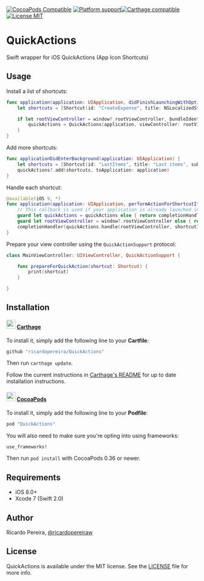 [![CocoaPods Compatible](https://img.shields.io/cocoapods/v/QuickActions.svg?style=flat-square)](https://cocoapods.org/pods/QuickActions) [![Platform support](https://img.shields.io/badge/platform-ios-lightgrey.svg?style=flat-square)](https://github.com/ricardopereira/QuickActions/blob/master/LICENSE)[![Carthage compatible](https://img.shields.io/badge/Carthage-compatible-4BC51D.svg?style=flat)](https://github.com/Carthage/Carthage) [![License MIT](https://img.shields.io/badge/license-MIT-blue.svg?style=flat-square)](https://github.com/ricardopereira/QuickActions/blob/master/LICENSE)


# QuickActions
Swift wrapper for iOS QuickActions (App Icon Shortcuts)

## Usage

Install a list of shortcuts:


```swift
func application(application: UIApplication, didFinishLaunchingWithOptions launchOptions: [NSObject: AnyObject]?) -> Bool {
    let shortcuts = [Shortcut(id: "CreateExpense", title: NSLocalizedString("CreateExpenseTitle", comment: ""), subtitle: NSLocalizedString("CreateExpenseSubTitle", comment: ""), icon: .Add)]

    if let rootViewController = window?.rootViewController, bundleIdentifier = NSBundle.mainBundle().bundleIdentifier {
        quickActions = QuickActions(application, viewController: rootViewController, bundleIdentifier: bundleIdentifier, shortcuts: shortcuts, launchOptions: launchOptions)
    }
}
```

Add more shortcuts:

```swift
func applicationDidEnterBackground(application: UIApplication) {
    let shortcuts = [Shortcut(id: "LastItems", title: "Last items", subtitle: nil, icon: nil)]
    quickActions?.add(shortcuts, toApplication: application)
}
```

Handle each shortcut:

```swift
@available(iOS 9, *)
func application(application: UIApplication, performActionForShortcutItem shortcutItem: UIApplicationShortcutItem, completionHandler: (Bool) -> Void) {
    // This callback is used if your application is already launched in the background, if not application(_:,willFinishLaunchingWithOptions:) or application(_:didFinishLaunchingWithOptions) will be called (handle the shortcut in those callbacks and return `false`)
    guard let quickActions = quickActions else { return completionHandler(false) }
    guard let rootViewController = window?.rootViewController else { return completionHandler(false) }
    completionHandler(quickActions.handle(rootViewController, shortcutItem: shortcutItem))
}
```

Prepare your view controller using the `QuickActionSupport` protocol:

```swift
class MainViewController: UIViewController, QuickActionSupport {

    func prepareForQuickAction(shortcut: Shortcut) {
        print(shortcut)
    }    

}
```

## Installation

#### <img src="https://cloud.githubusercontent.com/assets/432536/5252404/443d64f4-7952-11e4-9d26-fc5cc664cb61.png" width="24" height="24"> [Carthage]

[Carthage]: https://github.com/Carthage/Carthage

To install it, simply add the following line to your **Cartfile**:

```ruby
github "ricardopereira/QuickActions"
```

Then run `carthage update`.

Follow the current instructions in [Carthage's README][carthage-installation]
for up to date installation instructions.

[carthage-installation]: https://github.com/Carthage/Carthage#adding-frameworks-to-an-application

#### <img src="https://dl.dropboxusercontent.com/u/11377305/resources/cocoapods.png" width="24" height="24"> [CocoaPods]

[CocoaPods]: http://cocoapods.org

To install it, simply add the following line to your **Podfile**:

```ruby
pod "QuickActions"
```

You will also need to make sure you're opting into using frameworks:

```ruby
use_frameworks!
```

Then run `pod install` with CocoaPods 0.36 or newer.

## Requirements

* iOS 8.0+
* Xcode 7 (Swift 2.0)

## Author

Ricardo Pereira, [@ricardopereiraw](https://twitter.com/ricardopereiraw)

## License

QuickActions is available under the MIT license. See the [LICENSE] file for more info.

[LICENSE]: /LICENSE

